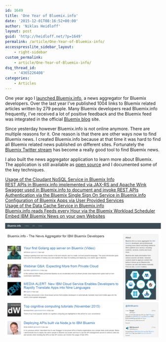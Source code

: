 ```yaml
---
id: 1649
title: 'One Year of Bluemix.info'
date: '2015-12-01T08:16:52+00:00'
author: 'Niklas Heidloff'
layout: post
guid: 'http://heidloff.net/?p=1649'
permalink: /article/One-Year-of-Bluemix-info/
accesspresslite_sidebar_layout:
    - right-sidebar
custom_permalink:
    - article/One-Year-of-Bluemix-info/
dsq_thread_id:
    - '4365226408'
categories:
    - Articles
---
```


One year ago I [launched Bluemix.info](http://heidloff.net/article/03.12.2014123429NHEFL5.htm), a news aggregator for Bluemix developers. Over the last year I’ve published 1004 links to Bluemix related articles written by 279 people. Many Bluemix developers read Bluemix.info frequently, I’ve received a lot of positive feedback and the Bluemix feed was integrated in the official [Bluemix blog](https://developer.ibm.com/bluemix/blog/) site.

Since yesterday however Bluemix.info is not online anymore. There are multiple reasons for it. One reason is that there are other ways now to find Bluemix news. I created Bluemix.info because at that time it was hard to find all Bluemix related news published on different sites. Fortunately the [Bluemix Twitter stream](https://twitter.com/IBMBluemix) has become a really good tool to find Bluemix news.

I also built the news aggregator application to learn more about Bluemix. The application is still available as [open source](https://github.com/IBM-Bluemix/news-aggregator) and I documented some of the key techniques.

[Usage of the Cloudant NoSQL Service in Bluemix Info](http://heidloff.net/article/17.12.2014084759NHEB6K.htm)  
[REST APIs in Bluemix.info implemented via JAX-RS and Apache Wink](http://heidloff.net/article/09.12.2014113941NHEEHV.htm)  
[Swagger used in Bluemix.info to document and invoke REST APIs](http://heidloff.net/article/10.12.2014100016NHECKQ.htm)  
[Authentication via the Bluemix Single Sign On Service in Bluemix.info](http://heidloff.net/article/11.12.2014081049NHEAFB.htm)  
[Configuration of Bluemix Apps via User Provided Services](http://heidloff.net/article/16.12.2014110019NHEDRA.htm)  
[Usage of the Data Cache Service in Bluemix.info](http://heidloff.net/article/17.12.2014084759NHEB6K.htm)  
[Bluemix.info reads Feeds every Hour via the Bluemix Workload Scheduler](http://heidloff.net/article/18.12.2014081315NHEAGV.htm)  
[Embed IBM Bluemix News on your own Websites](http://heidloff.net/article/13.01.2015085141NHEB8U.htm)

![image](/assets/img/2015/12/bluemixinfo.png)